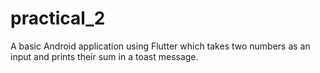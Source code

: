 # practical_2

A basic Android application using Flutter which takes two numbers as an input and prints their sum in a toast message.
